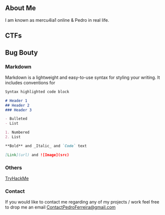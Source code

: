 ## About Me

I am known as mercu4ia1 online & Pedro in real life.

## CTFs


## Bug Bouty


### Markdown

Markdown is a lightweight and easy-to-use syntax for styling your writing. It includes conventions for

```markdown
Syntax highlighted code block

# Header 1
## Header 2
### Header 3

- Bulleted
- List

1. Numbered
2. List

**Bold** and _Italic_ and `Code` text

[Link](url) and ![Image](src)
```

### Others
[TryHackMe](https://tryhackme.com/p/mercu4ia1)

### Contact

If you would like to contact me regarding any of my projects / work feel free to drop me an email 
ContactPedroFerreira@gmail.com




